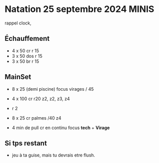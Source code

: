 # Natation 25 septembre 2024 MINIS

rappel clock, 

## Échauffement
*  4 x 50 cr r 15
*  3 x 50 dos r 15
*  3 x 50 br r 15

## MainSet

* 8 x 25 (demi piscine) focus virages / 45
* 4 x 100 cr r20 z2, z2, z3, z4
* r 2
* 8 x 25 cr palmes /40 z4

* 4 min de pull cr en continu focus **tech** + **Virage**

## Si tps restant
* jeu à ta guise, mais tu devrais etre flush.